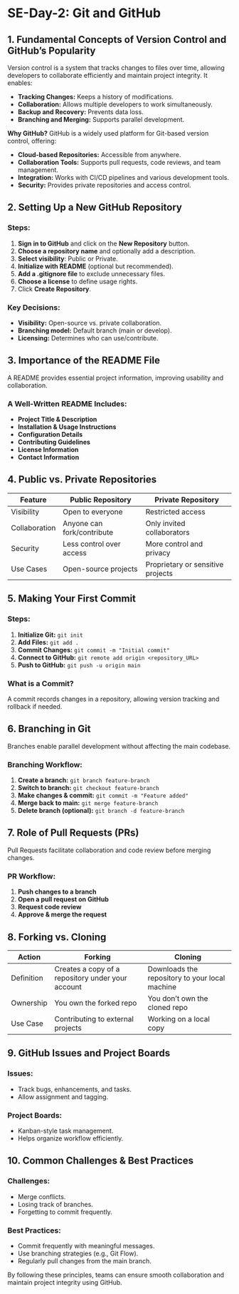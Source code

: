 # SE-Day-2: Git and GitHub

## 1. Fundamental Concepts of Version Control and GitHub’s Popularity
Version control is a system that tracks changes to files over time, allowing developers to collaborate efficiently and maintain project integrity. It enables:
- **Tracking Changes:** Keeps a history of modifications.
- **Collaboration:** Allows multiple developers to work simultaneously.
- **Backup and Recovery:** Prevents data loss.
- **Branching and Merging:** Supports parallel development.

**Why GitHub?**
GitHub is a widely used platform for Git-based version control, offering:
- **Cloud-based Repositories:** Accessible from anywhere.
- **Collaboration Tools:** Supports pull requests, code reviews, and team management.
- **Integration:** Works with CI/CD pipelines and various development tools.
- **Security:** Provides private repositories and access control.

## 2. Setting Up a New GitHub Repository
### Steps:
1. **Sign in to GitHub** and click on the **New Repository** button.
2. **Choose a repository name** and optionally add a description.
3. **Select visibility**: Public or Private.
4. **Initialize with README** (optional but recommended).
5. **Add a .gitignore file** to exclude unnecessary files.
6. **Choose a license** to define usage rights.
7. Click **Create Repository**.

### Key Decisions:
- **Visibility:** Open-source vs. private collaboration.
- **Branching model:** Default branch (main or develop).
- **Licensing:** Determines who can use/contribute.

## 3. Importance of the README File
A README provides essential project information, improving usability and collaboration.
### A Well-Written README Includes:
- **Project Title & Description**
- **Installation & Usage Instructions**
- **Configuration Details**
- **Contributing Guidelines**
- **License Information**
- **Contact Information**

## 4. Public vs. Private Repositories
| Feature | Public Repository | Private Repository |
|---------|------------------|------------------|
| Visibility | Open to everyone | Restricted access |
| Collaboration | Anyone can fork/contribute | Only invited collaborators |
| Security | Less control over access | More control and privacy |
| Use Cases | Open-source projects | Proprietary or sensitive projects |

## 5. Making Your First Commit
### Steps:
1. **Initialize Git:** `git init`
2. **Add Files:** `git add .`
3. **Commit Changes:** `git commit -m "Initial commit"`
4. **Connect to GitHub:** `git remote add origin <repository_URL>`
5. **Push to GitHub:** `git push -u origin main`

### What is a Commit?
A commit records changes in a repository, allowing version tracking and rollback if needed.

## 6. Branching in Git
Branches enable parallel development without affecting the main codebase.
### Branching Workflow:
1. **Create a branch:** `git branch feature-branch`
2. **Switch to branch:** `git checkout feature-branch`
3. **Make changes & commit:** `git commit -m "Feature added"`
4. **Merge back to main:** `git merge feature-branch`
5. **Delete branch (optional):** `git branch -d feature-branch`

## 7. Role of Pull Requests (PRs)
Pull Requests facilitate collaboration and code review before merging changes.
### PR Workflow:
1. **Push changes to a branch**
2. **Open a pull request on GitHub**
3. **Request code review**
4. **Approve & merge the request**

## 8. Forking vs. Cloning
| Action | Forking | Cloning |
|--------|--------|---------|
| Definition | Creates a copy of a repository under your account | Downloads the repository to your local machine |
| Ownership | You own the forked repo | You don’t own the cloned repo |
| Use Case | Contributing to external projects | Working on a local copy |

## 9. GitHub Issues and Project Boards
### **Issues**:
- Track bugs, enhancements, and tasks.
- Allow assignment and tagging.

### **Project Boards**:
- Kanban-style task management.
- Helps organize workflow efficiently.

## 10. Common Challenges & Best Practices
### **Challenges:**
- Merge conflicts.
- Losing track of branches.
- Forgetting to commit frequently.

### **Best Practices:**
- Commit frequently with meaningful messages.
- Use branching strategies (e.g., Git Flow).
- Regularly pull changes from the main branch.

By following these principles, teams can ensure smooth collaboration and maintain project integrity using GitHub.


